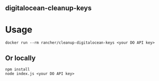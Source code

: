 digitalocean-cleanup-keys
------------------------

# Usage

```
docker run --rm rancher/cleanup-digitalocean-keys <your DO API key>
```

## Or locally

```
npm install
node index.js <your DO API key>
```
